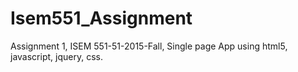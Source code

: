 # Isem551_Assignment
Assignment 1, ISEM 551-51-2015-Fall, Single page App using html5, javascript, jquery, css.
<p>
